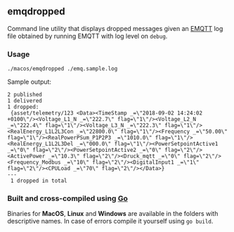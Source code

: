## emqdropped

Command line utility that displays dropped messages given an [EMQTT](http://emqtt.io/) log file obtained by running EMQTT with log level on `debug`.

### Usage

`./macos/emqdropped ./emq.sample.log`

Sample output:
```
2 published
1 delivered
1 dropped:
 {asset/telemetry/123 <Data><TimeStamp _=\"2018-09-02 14:24:02 +0100\"/><Voltage_L1_N _=\"222.7\" flag=\"1\"/><Voltage_L2_N _=\"222.4\" flag=\"1\"/><Voltage_L3_N _=\"222.3\" flag=\"1\"/><RealEnergy_L1L2L3Con _=\"22800.0\" flag=\"1\"/><Frequency _=\"50.00\" flag=\"1\"/><RealPowerPSum_P1P2P3 _=\"1010.0\" flag=\"1\"/><RealEnergy_L1L2L3Del _=\"000.0\" flag=\"1\"/><PowerSetpointActive1 _=\"0\" flag=\"2\"/><PowerSetpointActive2 _=\"0\" flag=\"2\"/><ActivePower _=\"10.3\" flag=\"2\"/><Druck_mqtt _=\"0\" flag=\"2\"/><Frequency_Modbus _=\"10\" flag=\"2\"/><DigitalInput1 _=\"1\" flag=\"2\"/><CPULoad _=\"70\" flag=\"2\"/></Data>}
---
 1 dropped in total
 ```

### Built and cross-compiled using [Go](https://golang.org/)

Binaries for **MacOS**, **Linux** and **Windows** are available in the folders with descriptive names.
In case of errors compile it yourself using `go build`.
